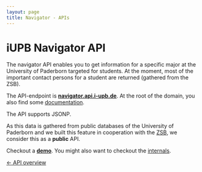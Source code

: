 ```yaml
---
layout: page
title: Navigator - APIs
---
```


iUPB Navigator API
==================
The navigator API enables you to get information for a specific major at the University of Paderborn targeted for students. At the moment, most of the important contact persons for a student are returned (gathered from the ZSB).
  
The API-endpoint is [**navigator.api.i-upb.de**](http://navigator.api.i-upb.de). At the root of the domain, you also find some [documentation](http://navigator.api.i-upb.de).

The API supports JSONP.
  
As this data is gathered from public databases of the University of Paderborn and we built this feature in cooperation with the [ZSB](http://zsb.upb.de), we consider this as a **public** API.

Checkout a [**demo**](http://www.i-upb.de/pages/navigator). You might also want to checkout the [internals](https://github.com/yippie-io/iupb_navigator).

[← API overview](/apis.html)